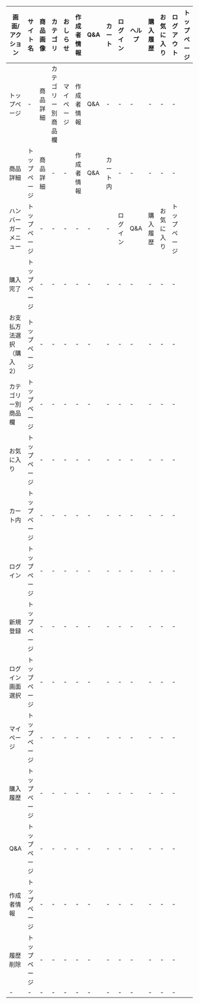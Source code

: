 |画面/アクション|サイト名|商品画像|カテゴリ|おしらせ|作成者情報|Q&A|カート|ログイン|ヘルプ|購入履歴|お気に入り|ログアウト|トップページ|
|---------------|--------|-------|--------|--------|---------|---|------|--------|-----|---------|---------|----------|------------|
|トップページ|-|商品詳細|カテゴリー別商品欄|マイページ|作成者情報|Q&A|-|-|-|-|-|-|
|商品詳細|トップページ|商品詳細|-|-|作成者情報|Q&A|カート内|-|-|-|-|-|
|ハンバーガーメニュー|トップページ|-|-|-|-|-|-|ログイン|Q&A|購入履歴|お気に入り|トップページ|
|購入完了|トップページ|-|-|-|-|-|-|-|-|-|-|-|
|お支払方法選択（購入2）|トップページ|-|-|-|-|-|-|-|-|-|-|-|
|カテゴリー別商品欄|トップページ|-|-|-|-|-|-|-|-|-|-|-|
|お気に入り|トップページ|-|-|-|-|-|-|-|-|-|-|-|
|カート内|トップページ|-|-|-|-|-|-|-|-|-|-|-|
|ログイン|トップページ|-|-|-|-|-|-|-|-|-|-|-|
|新規登録|トップページ|-|-|-|-|-|-|-|-|-|-|-|
|ログイン画面選択|トップページ|-|-|-|-|-|-|-|-|-|-|-|
|マイページ|トップページ|-|-|-|-|-|-|-|-|-|-|-|
|購入履歴|トップページ|-|-|-|-|-|-|-|-|-|-|-|
|Q&A|トップページ|-|-|-|-|-|-|-|-|-|-|-|
|作成者情報|トップページ|-|-|-|-|-|-|-|-|-|-|-|
|履歴削除|トップページ|-|-|-|-|-|-|-|-|-|-|-|
|-|-|-|-|-|-|-|-|-|-|-|-|-|
